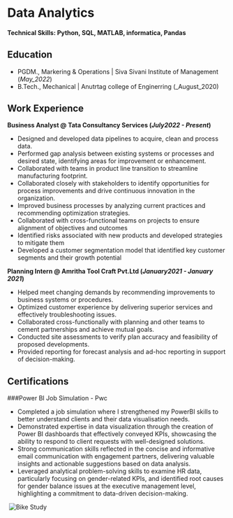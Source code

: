 # Data Analytics

#### Technical Skills: Python, SQL, MATLAB, informatica, Pandas

## Education						       		
- PGDM., Markering & Operations	| Siva Sivani Institute of Management (_May_2022_)			        		
- B.Tech., Mechanical | Anutrtag college of Enginerring (_August_2020)

## Work Experience
**Business Analyst @ Tata Consultancy Services (_July2022 - Present_)**
-	Designed and developed data pipelines to acquire, clean and process data.
-	Performed gap analysis between existing systems or processes and desired state, identifying areas for improvement or enhancement.
-	Collaborated with teams in product line transition to streamline manufacturing footprint.
-	Collaborated closely with stakeholders to identify opportunities for process improvements and drive continuous innovation in the organization.
-	Improved business processes by analyzing current practices and recommending optimization strategies.
-	Collaborated with cross-functional teams on projects to ensure alignment of objectives and outcomes
-	Identified risks associated with new products and developed strategies to mitigate them
-	Developed a customer segmentation model that identified key customer segments and their growth potential 


**Planning Intern @ Amritha Tool Craft Pvt.Ltd (_January2021 - January 2021_)**
- Helped meet changing demands by recommending improvements to business systems or procedures.
- Optimized customer experience by delivering superior services and effectively troubleshooting issues.
- Collaborated cross-functionally with planning and other teams to cement partnerships and achieve mutual goals.
- Conducted site assessments to verify plan accuracy and feasibility of proposed developments.
- Provided reporting for forecast analysis and ad-hoc reporting in support of decision-making.

## Certifications 
###Power BI Job Simulation - Pwc

- Completed a job simulation where I strengthened my PowerBI skills to better
   understand clients and their data visualisation needs.
- Demonstrated expertise in data visualization through the creation of Power BI
   dashboards that effectively conveyed KPIs, showcasing the ability to respond
   to client requests with well-designed solutions.
- Strong communication skills reflected in the concise and informative email
   communication with engagement partners, delivering valuable insights and
   actionable suggestions based on data analysis.
- Leveraged analytical problem-solving skills to examine HR data, particularly
   focusing on gender-related KPIs, and identified root causes for gender
   balance issues at the executive management level, highlighting a commitment
   to data-driven decision-making.

 ![Bike Study](/assets/img/bike_study.jpeg)



